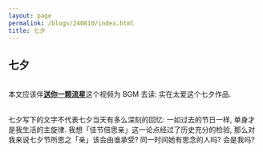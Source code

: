 ```yaml
---
layout: page
permalink: /blogs/240810/index.html
title: 七夕
---
```


## 七夕

<br>本文应该伴[**送你一颗流星**](https://www.bilibili.com/video/BV1qP4y1x7v3)这个视频为 BGM 去读: 实在太爱这个七夕作品.

<br>七夕写下的文字不代表七夕当天有多么深刻的回忆: 一如过去的节日一样, 单身才是我生活的主旋律. 我想「佳节倍思亲」这一论点经过了历史充分的检验, 那么对我来说七夕节所思之「亲」该会由谁承受? 同一时间她有思念的人吗? 会是我吗?